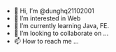 - 👋 Hi, I’m @dunghq21102001
- 👀 I’m interested in Web
- 🌱 I’m currently learning Java, FE.
- 💞️ I’m looking to collaborate on ...
- 📫 How to reach me ...

<!---
dunghq21102001/dunghq21102001 is a ✨ special ✨ repository because its `README.md` (this file) appears on your GitHub profile.
You can click the Preview link to take a look at your changes.


